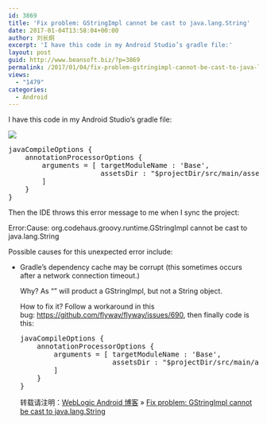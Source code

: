 ```yaml
---
id: 3869
title: 'Fix problem: GStringImpl cannot be cast to java.lang.String'
date: 2017-01-04T13:58:04+00:00
author: 刘长炯
excerpt: 'I have this code in my Android Studio’s gradle file:'
layout: post
guid: http://www.beansoft.biz/?p=3869
permalink: /2017/01/04/fix-problem-gstringimpl-cannot-be-cast-to-java-lang-string/
views:
  - "1479"
categories:
  - Android
---
```

</p> 

I have this code in my Android Studio’s gradle file:

<img src="http://www.beansoft.biz/wp-content/uploads/2017/01/1ED60E35-D493-4257-B0C3-087F7BA2F7B7-24778-000016D683A58187_file.png" style="" />

</p> 

<pre>javaCompileOptions {<br />&nbsp;&nbsp;&nbsp; annotationProcessorOptions {<br />&nbsp;&nbsp;&nbsp;&nbsp;&nbsp;&nbsp;&nbsp; arguments = [ targetModuleName : 'Base',<br />&nbsp;&nbsp;&nbsp;&nbsp;&nbsp;&nbsp;&nbsp;&nbsp;&nbsp;&nbsp;&nbsp;&nbsp;&nbsp;&nbsp;&nbsp;&nbsp;&nbsp;&nbsp;&nbsp;&nbsp;&nbsp; assetsDir : "$projectDir/src/main/assets"<br />&nbsp;&nbsp;&nbsp;&nbsp;&nbsp;&nbsp;&nbsp; ]<br />&nbsp;&nbsp;&nbsp; }<br />}
</pre>

Then the IDE throws this error message to me when I sync the project:

Error:Cause: org.codehaus.groovy.runtime.GStringImpl cannot be cast to java.lang.String

Possible causes for this unexpected error include:<ul><li>Gradle&#8217;s dependency cache may be corrupt (this sometimes occurs after a network connection timeout.)

Why? As “” will product a GStringImpl, but not a String object.

How to fix it? Follow a workaround in this bug:&nbsp;<https://github.com/flyway/flyway/issues/690>, then finally code is this:</p> 

<pre>javaCompileOptions {<br />&nbsp;&nbsp;&nbsp; annotationProcessorOptions {<br />&nbsp;&nbsp;&nbsp;&nbsp;&nbsp;&nbsp;&nbsp; arguments = [ targetModuleName : 'Base',<br />&nbsp;&nbsp;&nbsp;&nbsp;&nbsp;&nbsp;&nbsp;&nbsp;&nbsp;&nbsp;&nbsp;&nbsp;&nbsp;&nbsp;&nbsp;&nbsp;&nbsp;&nbsp;&nbsp;&nbsp;&nbsp; assetsDir : "$projectDir/src/main/assets".toString()<br />&nbsp;&nbsp;&nbsp;&nbsp;&nbsp;&nbsp;&nbsp; ]<br />&nbsp;&nbsp;&nbsp; }<br />}
</pre></p> 

</body></html>

转载请注明：[WebLogic Android 博客](http://www.beansoft.biz) &raquo; [Fix problem: GStringImpl cannot be cast to java.lang.String](http://www.beansoft.biz/2017/01/04/fix-problem-gstringimpl-cannot-be-cast-to-java-lang-string/)